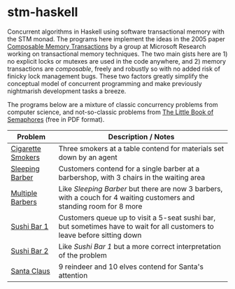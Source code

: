 # stm-haskell

Concurrent algorithms in Haskell using software transactional memory with the STM monad.
The programs here implement the ideas in the 2005 paper [Composable Memory
Transactions](https://www.microsoft.com/en-us/research/wp-content/uploads/2005/01/2005-ppopp-composable.pdf)
by a group at Microsoft Research working on transactional memory techniques. The two main
gists here are 1) no explicit locks or mutexes are used in the code anywhere, and 2) memory
transactions are *composable*, freely and robustly so with no added risk of finicky lock
management bugs. These two factors greatly simplify the conceptual model of concurrent
programming and make previously nightmarish development tasks a breeze.

The programs below are a mixture of classic concurrency problems from computer science,
and not-so-classic problems from [The Little Book of Semaphores](https://greenteapress.com/wp/semaphores/) (free in PDF format).


Problem | Description / Notes
--- | ---
[Cigarette Smokers](src/CigaretteSmokers.hs) | Three smokers at a table contend for materials set down by an agent
[Sleeping Barber](src/SleepingBarber.hs) | Customers contend for a single barber at a barbershop, with 3 chairs in the waiting area
[Multiple Barbers](src/MultipleBarbers.hs) | Like *Sleeping Barber* but there are now 3 barbers, with a couch for 4 waiting customers and standing room for 8 more
[Sushi Bar 1](src/SushiBar1.hs) | Customers queue up to visit a 5-seat sushi bar, but sometimes have to wait for all customers to leave before sitting down
[Sushi Bar 2](src/SushiBar2.hs) | Like *Sushi Bar 1* but a more correct interpretation of the problem
[Santa Claus](src/SantaClaus.hs) | 9 reindeer and 10 elves contend for Santa's attention

